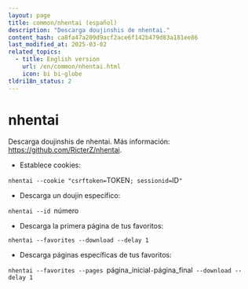 ```yaml
---
layout: page
title: common/nhentai (español)
description: "Descarga doujinshis de nhentai."
content_hash: ca8fa47a209d9acf2ace6f142b479d83a181ee86
last_modified_at: 2025-03-02
related_topics:
  - title: English version
    url: /en/common/nhentai.html
    icon: bi bi-globe
tldri18n_status: 2
---
```

# nhentai

Descarga doujinshis de nhentai.
Más información: <https://github.com/RicterZ/nhentai>.

- Establece cookies:

`nhentai --cookie "csrftoken=`<span class="tldr-var badge badge-pill bg-dark-lm bg-white-dm text-white-lm text-dark-dm font-weight-bold">TOKEN</span>`; sessionid=`<span class="tldr-var badge badge-pill bg-dark-lm bg-white-dm text-white-lm text-dark-dm font-weight-bold">ID</span>`"`

- Descarga un doujin específico:

`nhentai --id `<span class="tldr-var badge badge-pill bg-dark-lm bg-white-dm text-white-lm text-dark-dm font-weight-bold">número</span>

- Descarga la primera página de tus favoritos:

`nhentai --favorites --download --delay 1`

- Descarga páginas específicas de tus favoritos:

`nhentai --favorites --pages `<span class="tldr-var badge badge-pill bg-dark-lm bg-white-dm text-white-lm text-dark-dm font-weight-bold">página_inicial</span>`-`<span class="tldr-var badge badge-pill bg-dark-lm bg-white-dm text-white-lm text-dark-dm font-weight-bold">página_final</span>` --download --delay 1`

